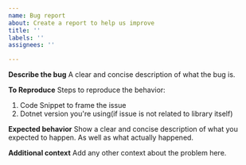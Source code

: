 ```yaml
---
name: Bug report
about: Create a report to help us improve
title: ''
labels: ''
assignees: ''

---
```


**Describe the bug**
A clear and concise description of what the bug is.

**To Reproduce**
Steps to reproduce the behavior:
1. Code Snippet to frame the issue
2. Dotnet version you're using(if issue is not related to library itself)

**Expected behavior**
Show a clear and concise description of what you expected to happen. As well as what actually happened.

**Additional context**
Add any other context about the problem here.
